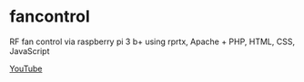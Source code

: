 # fancontrol
RF fan control via raspberry pi 3 b+ using rprtx, Apache + PHP, HTML, CSS, JavaScript 

[YouTube][def]

[def]: https://www.youtube.com/watch?v=3lGU7PjJM7k